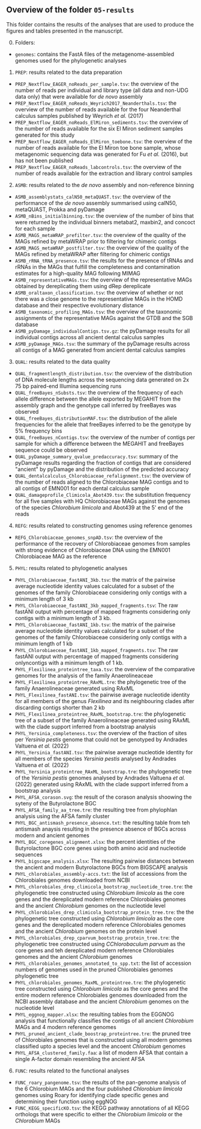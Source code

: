 ## Overview of the folder `05-results`

This folder contains the results of the analyses that are used to produce the figures and tables
presented in the manuscript.

0. Folders:

  - `genomes`: contains the FastA files of the metagenome-assembled genomes used for the
    phylogenetic analyses

1. `PREP`: results related to the data preparation

  - `PREP_Nextflow_EAGER_noReads_per_sample.tsv`: the overview of the number of reads per individual
    and library type (all data and non-UDG data only) that were available for *de novo* assembly
  - `PREP_Nextflow_EAGER_noReads_Weyrich2017_Neanderthals.tsv`: the overview of the number of reads
    available for the four Neanderthal calculus samples published by Weyrich *et al.* (2017)
  - `PREP_Nextflow_EAGER_noReads_ElMiron_sediments.tsv`: the overview of the number of reads
    available for the six El Miron sediment samples generated for this study
  - `PREP_Nextflow_EAGER_noReads_ElMiron_toebone.tsv`: the overview of the number of
    reads available for the El Miron toe bone sample, whose metagenomic sequencing data was
    generated for Fu *et al.* (2016), but has not been published
  - `PREP_Nextflow_EAGER_noReads_labcontrols.tsv`: the overview of the number of reads available for
    the extraction and library control samples

2. `ASMB`: results related to the *de novo* assembly and non-reference binning

  - `ASMB_assemblystats_calN50_metaQUAST.tsv`: the overview of the performance of the *de novo*
    assembly summarised using calN50, metaQUAST, Prokka and pyDamage
  - `ASMB_nBins_initialbinning.tsv`: the overview of the number of bins that were returned by the
    individual binners metabat2, maxbin2, and concoct for each sample
  - `ASMB_MAGS_metaWRAP_prefilter.tsv`: the overview of the quality of the MAGs refined by metaWRAP
    prior to filtering for chimeric contigs
  - `ASMB_MAGS_metaWRAP_postfilter.tsv`: the overview of the quality of the MAGs refined by metaWRAP
    after filtering for chimeric contigs
  - `ASMB_rRNA_tRNA_presence.tsv`: the results for the presence of tRNAs and rRNAs in the MAGs that
    fulfill the completeness and contamination estimates for a high-quality MAG following MIMAG
  - `ASMB_representativeMAGs.tsv`: the overview of the representative MAGs obtained by dereplicating
    them using dRep dereplicate
  - `ASMB_oraltaxon_classification.tsv`: the overview of whether or not there was a close genome to
    the representative MAGs in the HOMD database and their respective evolutionary distance
  - `ASMB_taxonomic_profiling_MAGs.tsv`: the overview of the taxonomic assignments of the
    representative MAGs against the GTDB and the SGB database
  - `ASMB_pyDamage_individualContigs.tsv.gz`: the pyDamage results for all individual contigs across
    all ancient dental calculus samples
  - `ASMB_pyDamage_MAGs.tsv`: the summary of the pyDamage results across all contigs of a MAG
    generated from ancient dental calculus samples

3. `QUAL`: results related to the data quality

  - `QUAL_fragmentlength_distribution.tsv`: the overview of the distribution of DNA molecule lengths
    across the sequencing data generated on 2x 75 bp paired-end Illumina sequencing runs
  - `QUAL_freeBayes_nSubsts.tsv`: the overview of the frequency of each allele difference between the
    allele exported by MEGAHIT from the assembly graph and the genotype call inferred by freeBayes
    was observed
  - `QUAL_freeBayes_distributionMAF.tsv`: the distribution of the allele frequencies for the allele
    that freeBayes inferred to be the genotype by 5% frequency bins
  - `QUAL_freeBayes_nContigs.tsv`: the overview of the number of contigs per sample for which a
    difference between the MEGAHIT and freeBayes sequence could be observed
  - `QUAL_pyDamage_summary_qvalue_predaccuracy.tsv`: summary of the pyDamage results regarding the
    fraction of contigs that are considered "ancient" by pyDamage and the distribution of the
    predicted accuracy
  - `QUAL_dentalcalculus_Chlorobiaceae_refalignment.tsv`: the overview of the number of reads
    aligned to the Chlorobiaceae MAG contigs and to all contigs of EMN001 for each dental calculus
    sample
  - `QUAL_damageprofile_Climicola_Abot439.tsv`: the substitution frequency for all five samples with
    HQ Chlorobiaceae MAGs against the genomes of the species *Chlorobium limicola* and Abot439 at
    the 5' end of the reads

4. `REFG`: results related to constructing genomes using reference genomes

  - `REFG_Chlorobiaceae_genomes_snpAD.tsv`: the overview of the performance of the recovery of
    Chlorobiaceae genomes from samples with strong evidence of Chlorobiaceae DNA using the EMN001
    Chlorobiaceae MAG as the reference

5. `PHYL`: results related to phylogenetic analyses

  - `PHYL_Chlorobiaeceae_fastANI_3kb.tsv`: the matrix of the pairwise average nucleotide identity
    values calculated for a subset of the genomes of the family Chlorobiaceae considering only
    contigs with a minimum length of 3 kb
  - `PHYL_Chlorobiaeceae_fastANI_3kb_mapped_fragments.tsv`: The raw fastANI output with percentage of 
    mapped fragments considering only contigs with a minimum length of 3 kb.
  - `PHYL_Chlorobiaeceae_fastANI_1kb.tsv`: the matrix of the pairwise average nucleotide identity
    values calculated for a subset of the genomes of the family Chlorobiaceae considering only
    contigs with a minimum length of 1 kb
  - `PHYL_Chlorobiaeceae_fastANI_1kb_mapped_fragments.tsv`: The raw fastANI output with percentage of 
    mapped fragments considering onlyncontigs with a minimum length of 1 kb.
  - `PHYL_Flexilinea_proteintree_taxa.tsv`: the overview of the comparative genomes for the analysis
    of the family Anaerolineaceae
  - `PHYL_Flexilinea_proteintree_RAxML.tre`: the phylogenetic tree of the family Anaerolineaceae
    generated using RAxML
  - `PHYL_Flexilinea_fastANI.tsv`: the pairwise average nucleotide identity for all members of the
    genus *Flexilinea* and its neighbouring clades after discarding contigs shorter than 2 kb
  - `PHYL_Flexilinea_proteintree_RAxML_bootstrap.tre`: the phylogenetic tree of a subset of the
    family Anaerolineaceae generated using RAxML with the clade support inferred from a bootstrap
    analysis
  - `PHYL_Yersinia_completeness.tsv`: the overview of the fraction of sites per *Yersinia pestis*
    genome that could not be genotyped by Andrades Valtuena *et al.* (2022)
  - `PHYL_Yersinia_fastANI.tsv`: the pairwise average nucleotide identity for all members of the
    species *Yersinia pestis* analysed by Andrades Valtuena *et al.* (2022)
  - `PHYL_Yersinia_proteintree_RAxML_bootstrap.tre`: the phylogenetic tree of the *Yersinia pestis*
    genomes analysed by Andrades Valtuena *et al.* (2022) generated using RAxML with the clade
    support inferred from a bootstrap analysis
  - `PHYL_AFSA_corason.svg`: the result of the corason analysis shoowing the syteny of the 
    Butyrolactone BGC
  - `PHYL_AFSA_family_aa_tree.tre`: the resulting tree from phylophlan analysis using the AFSA 
    family cluster
  - `PHYL_BGC_antismash_presence_absence.txt`: the resulting table from teh antismash anaysis resulting
    in the presence absence of BGCs across modern and ancient genomes
  - `PHYL_BGC_coregenes_alignment.xlsx`: the percent identities of the Butyrolactone BGC core genes 
    using both amino acid and nucleotide sequences
  - `PHYL_bigscape_analysis.xlsx`: The resulting pairwise distances between the ancient and modern
    Butyrolactone BGCs from BIGSCAPE analysis
  - `PHYL_chlorobiales_assembly-accs.txt`: the list of accessions from the Chlorobiales genomes downloaded
    from NCBI
  - `PHYL_chlorobiales_drep_climicola_bootstrap_nucleotide_tree.tre`: the phylogenetic tree constructed using
    *Chlorobium limicola* as the core genes and the dereplicated modern reference Chlorobiales genomes and the
    ancient *Chlorobium* genomes on the nucleotide level 
  - `PHYL_chlorobiales_drep_climicola_bootstrap_protein_tree.tre`: the the phylogenetic tree constructed using
    *Chlorobium limicola* as the core genes and the dereplicated modern reference Chlorobiales genomes and the
    ancient *Chlorobium* genomes on the protein level
  - `PHYL_chlorobiales_drep_cparvum_bootstrap_protein_tree.tre`: the phylogenetic tree constructed using
    *CChlorobaculum parvum* as the core genes and teh dereplicated modern reference Chlorobiales genomes and the
    ancient *Chlorobium* genomes
  - `PHYL_chlorobiales_genomes_annotated_to_spp.txt`: the list of accession numbers of genomes used in the pruned
    Chlorobiales genomes phylogenetic tree
  - `PHYL_chlorobiales_genomes_RaxML_proteintree.tre`: the phylogenetic tree constructed using
    *Chlorobium limicola* as the core genes and the entire modern reference Chlorobiales genomes downloaded from
     the NCBI assembly database and the ancient *Chlorobium* genomes on the nucleotide level
  - `PHYL_eggnog_mapper.xlsx`: the resulting tables from the EGGNOG analysis that functionally classifies the
    contigs of all ancient *Chlorobium* MAGs and 4 modern reference genomes
  - `PHYL_pruned_ancient_clade_boostrap_proteintree.tre`: the pruned tree of Chlorobiales genomes that is
    constructed using all modern genomes classified upto a species level and the ancoent *Chlorobium* genomes
  - `PHYL_AFSA_clustered_family.faa`: a list of modern AFSA that contain a single A-factor domain resembling
    the ancient AFSA

6. `FUNC`: results related to the functional analyses

  - `FUNC_roary_pangenome.tsv`: the results of the pan-genome analysis of the 6 Chlorobium MAGs and
    the four published *Chlorobium limicola* genomes using Roary for identifying clade specific
    genes and determining their function using eggNOG
  - `FUNC_KEGG_specificKO.tsv`: the KEGG pathway annotations of all KEGG orthologs that were
    specific to either the *Chlorobium limicola* or the *Chlorobium* MAGs
